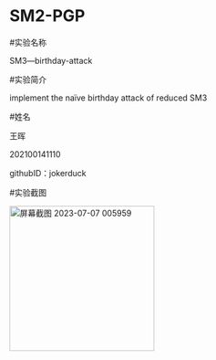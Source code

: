 # SM2-PGP

#实验名称

SM3—birthday-attack

#实验简介

implement the naïve birthday attack of reduced SM3

#姓名

王晖

202100141110

githubID：jokerduck

#实验截图

<img width="254" alt="屏幕截图 2023-07-07 005959" src="https://github.com/jokerduck/SM2-PGP/assets/130890730/d3b1b886-7cc0-4e2d-b6ce-fb32c3c82486">
